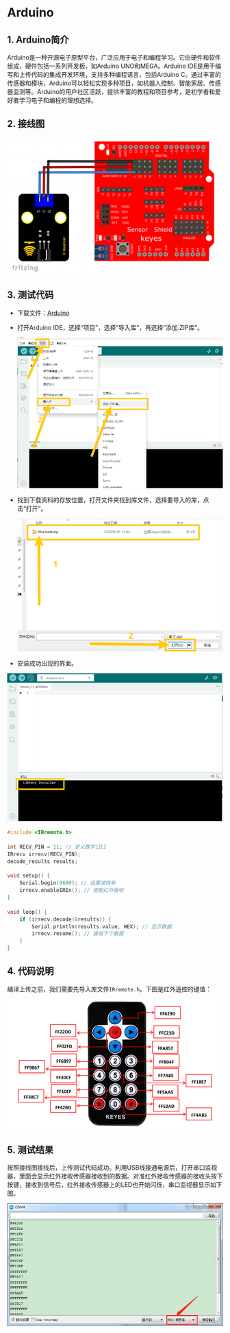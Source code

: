 # Arduino


## 1. Arduino简介  

Arduino是一种开源电子原型平台，广泛应用于电子和编程学习。它由硬件和软件组成，硬件包括一系列开发板，如Arduino UNO和MEGA。Arduino IDE是用于编写和上传代码的集成开发环境，支持多种编程语言，包括Arduino C。通过丰富的传感器和模块，Arduino可以轻松实现多种项目，如机器人控制、智能家居、传感器监测等。Arduino的用户社区活跃，提供丰富的教程和项目参考，是初学者和爱好者学习电子和编程的理想选择。  

## 2. 接线图  

![](media/8f3e65e2b3b7fe06e35c95738ea14853.png)  

## 3. 测试代码

- 下载文件：[Arduino](./Arduino.7z)

- 打开Arduino IDE，选择“项目”，选择“导入库”，再选择“添加.ZIP库”。

  ![](./media/image-20250816135544997.png)

- 找到下载资料的存放位置，打开文件夹找到库文件，选择要导入的库，点击“打开”。

  ![](./media/image-20250816134538280.png)

-   安装成功出现的界面。

  ![](./media/image-20250816135643968.png)

```cpp  
#include <IRremote.h>  

int RECV_PIN = 11; // 定义数字口11  
IRrecv irrecv(RECV_PIN);  
decode_results results;  

void setup() {  
    Serial.begin(9600); // 设置波特率  
    irrecv.enableIRIn(); // 使能红外接收  
}  

void loop() {  
    if (irrecv.decode(&results)) {  
        Serial.println(results.value, HEX); // 显示数据  
        irrecv.resume(); // 接收下个数据  
    }  
}  
```

## 4. 代码说明  

编译上传之前，我们需要先导入库文件`IRremote.h`。下图是红外遥控的键值：  

![](media/a958f197b17d1b147340419615e0e40c.png)  

## 5. 测试结果  

按照接线图接线后，上传测试代码成功。利用USB线接通电源后，打开串口监视器，里面会显示红外接收传感器接收到的数据。对准红外接收传感器的接收头按下按键，接收到信号后，红外接收传感器上的LED也开始闪烁，串口监视器显示如下图。  

![](media/eafd1edb530b0138e539cb9a64345a16.png)

